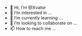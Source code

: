 - 👋 Hi, I’m @Xvator
- 👀 I’m interested in ...
- 🌱 I’m currently learning ...
- 💞️ I’m looking to collaborate on ...
- 📫 How to reach me ...

<!---
Xvator/Xvator is a ✨ special ✨ repository because its `README.md` (this file) appears on your GitHub profile.
You can click the Preview link to take a look at your changes.
--->
